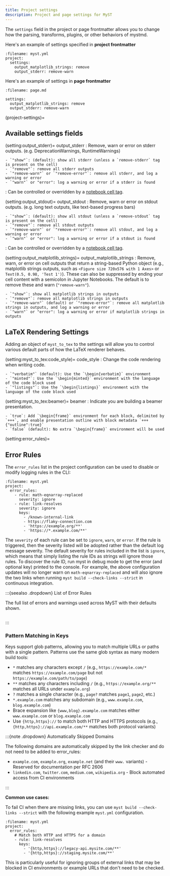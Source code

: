 ```yaml
---
title: Project settings
description: Project and page settings for MyST
---
```


The `settings` field in the project or page frontmatter allows you to change how the parsing, transforms, plugins, or other behaviors of mystmd.

Here's an example of settings specified in **project frontmatter**

```{code-block} yaml
:filename: myst.yml
project:
  settings:
    output_matplotlib_strings: remove
    output_stderr: remove-warn
```

Here's an example of settings in **page frontmatter**

```{code-block} yaml
:filename: page.md

settings:
  output_matplotlib_strings: remove
  output_stderr: remove-warn
```

(project-settings)=

## Available settings fields

(setting:output_stderr)=
output_stderr
: Remove, warn or error on stderr outputs. (e.g. DeprecationWarnings, RuntimeWarnings)

    - `"show"`: (default): show all stderr (unless a `remove-stderr` tag is present on the cell)
    - `"remove"`: remove all stderr outputs
    - `"remove-warn"` or `"remove-error"`: remove all stderr, and log a warning or error
    - `"warn"` or "error": log a warning or error if a stderr is found

: Can be controlled or overridden by a [notebook cell tag](#tbl:notebook-cell-tags).

(setting:output_stdout)=
output_stdout
: Remove, warn or error on stdout outputs. (e.g. long text outputs, like text-based progress bars)

    - `"show"`: (default): show all stdout (unless a `remove-stdout` tag is present on the cell)
    - `"remove"`: remove all stdout outputs
    - `"remove-warn"` or `"remove-error"`: remove all stdout, and log a warning or error
    - `"warn"` or "error": log a warning or error if a stdout is found

: Can be controlled or overridden by a [notebook cell tag](#tbl:notebook-cell-tags).

(setting:output_matplotlib_strings)=
output_matplotlib_strings
: Remove, warn, or error on cell outputs that return a string-based Python object (e.g., matplotlib strings outputs, such as `<Figure size 720x576 with 1 Axes>` or `Text(0.5, 0.98, 'Test 1')`). These can also be suppressed by ending your cell content with a semicolon in Jupyter Notebooks. The default is to remove these and warn (`"remove-warn"`).

    - `"show"`: show all matplotlib strings in outputs
    - `"remove"`: remove all matplotlib strings in outputs
    - `"remove-warn"` (default) or `"remove-error"`: remove all matplotlib strings in outputs, and log a warning or error
    - `"warn"` or "error": log a warning or error if matplotlib strings in outputs

## LaTeX Rendering Settings

Adding an object of `myst_to_tex` to the settings will allow you to control various default parts of how the LaTeX renderer behaves.

(setting:myst_to_tex:code_style)=
code_style
: Change the code rendering when writing code.

    - `"verbatim"` (default): Use the `\begin{verbatim}` environment
    - `"minted"`: Use the `\begin{minted}` environment with the language of the code block used
    - `"listings"`: Use the `\begin{listings}` environment with the language of the code block used

(setting:myst_to_tex:beamer)=
beamer
: Indicate you are building a beamer presentation.

    - `true`: Add `\begin{frame}` environment for each block, delimited by `+++`, and enable presentation outline with block metadata `+++ {"outline":true}`
    - `false` (default): No extra `\begin{frame}` environment will be used

(setting:error_rules)=

## Error Rules

The `error_rules` list in the project configuration can be used to disable or modify logging rules in the CLI:

```{code-block} yaml
:filename: myst.yml
project:
  error_rules:
    - rule: math-eqnarray-replaced
      severity: ignore
    - rule: link-resolves
      severity: ignore
      keys:
        - /known-internal-link
        - https://flaky-connection.com
        - 'https://example.org/**'
        - 'https://*.example.com/**'
```

The `severity` of each rule can be set to `ignore`, `warn`, or `error`. If the rule is triggered, then the severity listed will be adopted rather than the default log message severity. The default severity for rules included in the list is `ignore`, which means that simply listing the rule IDs as strings will ignore those rules. To discover the rule ID, run myst in debug mode to get the error (and optional key) printed to the console. For example, the above configuration updates will no longer warn on `math-eqnarray-replaced` and will also ignore the two links when running `myst build --check-links --strict` in continuous integration.

:::{seealso .dropdown} List of Error Rules

The full list of errors and warnings used across MyST with their defaults shown.

```{myst:error-rules-list}

```

:::

### Pattern Matching in Keys

Keys support glob patterns, allowing you to match multiple URLs or paths with a single pattern. Patterns use the same glob syntax as many modern build tools:

- `*` matches any characters except `/` (e.g., `https://example.com/*` matches `https://example.com/page` but not `https://example.com/path/to/page`)
- `**` matches any characters including `/` (e.g., `https://example.org/**` matches all URLs under `example.org`)
- `?` matches a single character (e.g., `page?` matches `page1`, `page2`, etc.)
- `*.example.com` matches any subdomain (e.g., `www.example.com`, `blog.example.com`)
- Brace expansion like `{www,blog}.example.com` matches either `www.example.com` or `blog.example.com`
- Use `{http,https}://` to match both HTTP and HTTPS protocols (e.g., `{http,https}://api.example.com/**` matches both protocol variants)

:::{note .dropdown} Automatically Skipped Domains

The following domains are automatically skipped by the link checker and do not need to be added to error_rules:

- `example.com`, `example.org`, `example.net` (and their `www.` variants) - Reserved for documentation per RFC 2606
- `linkedin.com`, `twitter.com`, `medium.com`, `wikipedia.org` - Block automated access from CI environments

:::

**Common use cases:**

To fail CI when there are missing links, you can use `myst build --check-links --strict` with the following example `myst.yml` configuration.

```{code-block} yaml
:filename: myst.yml
project:
  error_rules:
    # Match both HTTP and HTTPS for a domain
    - rule: link-resolves
      keys:
        - '{http,https}://legacy-api.mysite.com/**'
        - '{http,https}://staging.mysite.com/**'
```

This is particularly useful for ignoring groups of external links that may be blocked in CI environments or example URLs that don't need to be checked.
